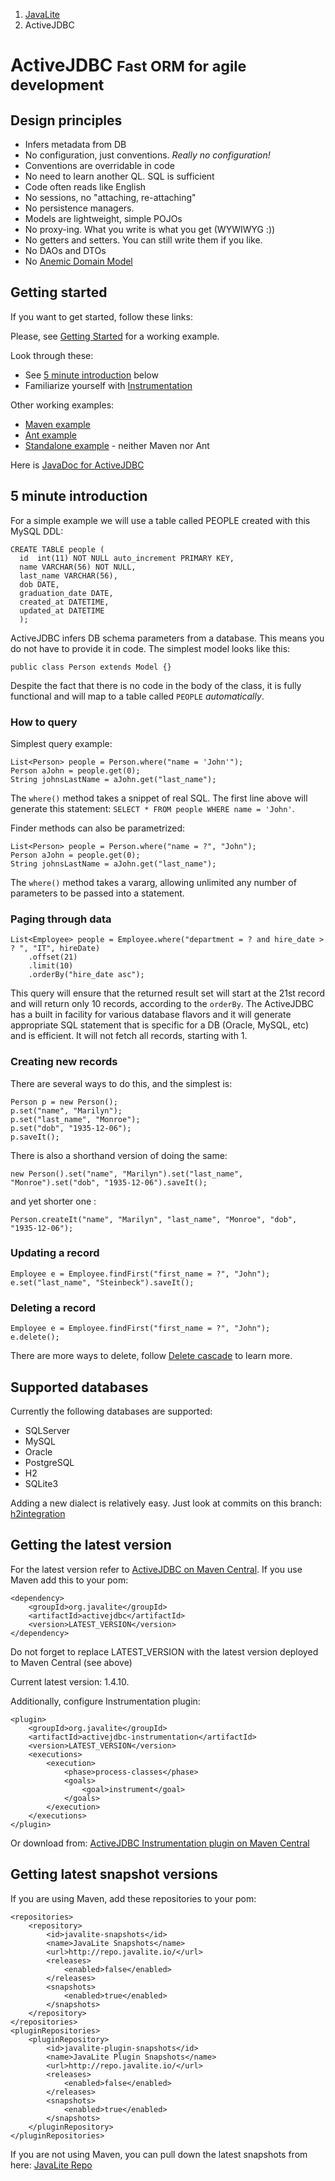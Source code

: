 <ol class=breadcrumb>
   <li><a href=/>JavaLite</a></li>
   <li class=active>ActiveJDBC</li>
</ol>
<div class=page-header>
   <h1>ActiveJDBC <small>Fast ORM for agile development</small></h1>
</div>

## Design principles

* Infers metadata from DB
* No configuration, just conventions. *Really no configuration!*
* Conventions are overridable in code
* No need to learn another QL. SQL is sufficient
* Code often reads like English
* No sessions, no "attaching, re-attaching"
* No persistence managers.
* Models are lightweight,  simple POJOs
* No proxy-ing. What you write is what you get (WYWIWYG :))
* No getters and setters. You can still write them if you like.
* No DAOs and DTOs
* No [Anemic Domain Model](http://www.martinfowler.com/bliki/AnemicDomainModel.html)


## Getting started

If you want to get started, follow these links:

Please, see [Getting Started](getting_started) for a working example.

Look through these:

* See [5 minute introduction](#minute-introduction) below
* Familiarize yourself with [Instrumentation](instrumentation)

Other working examples:

* [Maven example](https://github.com/javalite/simple-example)
* [Ant example](https://github.com/javalite/ant-example)
* [Standalone example](https://github.com/javalite/standalone-example) - neither Maven nor Ant

Here is [JavaDoc for ActiveJDBC](http://javalite.github.io/activejdbc/)


## 5 minute introduction

For a simple example we will use a table called PEOPLE created with this MySQL DDL:

~~~~ {.sql}
CREATE TABLE people (
  id  int(11) NOT NULL auto_increment PRIMARY KEY,
  name VARCHAR(56) NOT NULL,
  last_name VARCHAR(56),
  dob DATE,
  graduation_date DATE,
  created_at DATETIME,
  updated_at DATETIME
  );
~~~~

ActiveJDBC infers DB schema parameters from a database. This means you do not have to provide it in code.
The simplest model looks like this:

~~~~ {.java}
public class Person extends Model {}
~~~~

Despite the fact that there is no code in the body of the class, it is fully functional and will
map to a table called `PEOPLE` *automatically*.

### How to query

Simplest query example:

~~~~ {.java}
List<Person> people = Person.where("name = 'John'");
Person aJohn = people.get(0);
String johnsLastName = aJohn.get("last_name");
~~~~

The `where()` method takes a snippet of real SQL. The first line above will generate this statement:
`SELECT * FROM people WHERE name = 'John'`.

Finder methods can also be parametrized:

~~~~ {.java}
List<Person> people = Person.where("name = ?", "John");
Person aJohn = people.get(0);
String johnsLastName = aJohn.get("last_name");
~~~~

The `where()` method takes a vararg, allowing unlimited any number of parameters to be passed into a statement.

### Paging through data

~~~~ {.java}
List<Employee> people = Employee.where("department = ? and hire_date > ? ", "IT", hireDate)
    .offset(21)
    .limit(10)
    .orderBy("hire_date asc");
~~~~

This query will ensure that the returned result set will start at the 21st record and will return only 10 records,
according to the `orderBy`. The ActiveJDBC has a built in facility for various database flavors and it will generate
appropriate SQL statement that is specific for a DB (Oracle, MySQL, etc) and is efficient. It will not fetch all
records, starting with 1.

### Creating new records

There are several ways to do this, and the simplest is:

~~~~ {.java}
Person p = new Person();
p.set("name", "Marilyn");
p.set("last_name", "Monroe");
p.set("dob", "1935-12-06");
p.saveIt();
~~~~

There is also a shorthand version of doing the same:

~~~~ {.java}
new Person().set("name", "Marilyn").set("last_name", "Monroe").set("dob", "1935-12-06").saveIt();
~~~~

and yet shorter one :

~~~~ {.java}
Person.createIt("name", "Marilyn", "last_name", "Monroe", "dob", "1935-12-06");
~~~~

### Updating a record

~~~~ {.java}
Employee e = Employee.findFirst("first_name = ?", "John");
e.set("last_name", "Steinbeck").saveIt();
~~~~

### Deleting a record

~~~~ {.java}
Employee e = Employee.findFirst("first_name = ?", "John");
e.delete();
~~~~

There are more ways to delete, follow [Delete cascade](delete_cascade) to learn more.

## Supported databases

Currently the following databases are supported:

* SQLServer
* MySQL
* Oracle
* PostgreSQL
* H2
* SQLite3

Adding a new dialect is relatively easy. Just look at commits on this branch: [h2integration](https://github.com/javalite/activejdbc/tree/h2integration)

## Getting the latest version

For the latest version  refer to [ActiveJDBC on Maven Central](http://search.maven.org/#search%7Cga%7C1%7Cactivejdbc).
If you use Maven add this to your pom:

~~~~ {.xml}
<dependency>
    <groupId>org.javalite</groupId>
    <artifactId>activejdbc</artifactId>
    <version>LATEST_VERSION</version>
</dependency>
~~~~

Do not forget to replace LATEST_VERSION with the latest version deployed to Maven Central (see above)

Current latest version: 1.4.10.


Additionally, configure Instrumentation plugin:

~~~~ {.xml}
<plugin>
    <groupId>org.javalite</groupId>
    <artifactId>activejdbc-instrumentation</artifactId>
    <version>LATEST_VERSION</version>
    <executions>
        <execution>
            <phase>process-classes</phase>
            <goals>
                <goal>instrument</goal>
            </goals>
        </execution>
    </executions>
</plugin>
~~~~

Or download from: [ActiveJDBC Instrumentation plugin on Maven Central](http://search.maven.org/#search%7Cga%7C1%7Ca%3A%22activejdbc-instrumentation%22)

## Getting latest snapshot versions

If you are using Maven, add these repositories to your pom:

~~~~ {.xml}
<repositories>
    <repository>
        <id>javalite-snapshots</id>
        <name>JavaLite Snapshots</name>
        <url>http://repo.javalite.io/</url>
        <releases>
            <enabled>false</enabled>
        </releases>
        <snapshots>
            <enabled>true</enabled>
        </snapshots>
    </repository>
</repositories>
<pluginRepositories>
    <pluginRepository>
        <id>javalite-plugin-snapshots</id>
        <name>JavaLite Plugin Snapshots</name>
        <url>http://repo.javalite.io/</url>
        <releases>
            <enabled>false</enabled>
        </releases>
        <snapshots>
            <enabled>true</enabled>
        </snapshots>
    </pluginRepository>
</pluginRepositories>
~~~~

If you are not using Maven, you can pull down the latest snapshots from here:
<a href="http://http://repo.javalite.io">JavaLite Repo</a>
